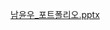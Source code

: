 
[남윤우_포트폴리오.pptx](https://github.com/YunwooNam-Portfolio/YunwooNam-Portfolio/files/10515095/_.pptx)
